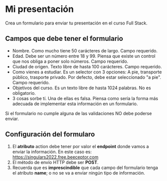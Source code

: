 # Mi presentación 

Crea un formulario para enviar tu presentación en el curso Full Stack.

## Campos que debe tener el formulario

- Nombre. Como mucho tiene 50 carácteres de largo. Campo requerido.
- Edad. Debe ser un número entre 18 y 99. Piensa que existe un control que nos obliga a poner solo números. Campo requerido.
- Ciudad de origen. Texto libre de hasta 100 carácteres. Campo requerido.
- Como vienes a estudiar. Es un selector con 3 opciones: A pie, transporte público, trasporte privado. Por defecto, debe estar seleccionado "a pie". Campo requerido.
- Objetivos del curso. Es un texto libre de hasta 1024 palabras. No es obligatorio.
- 3 cosas sorbe tí. Una de ellas es falsa. Piensa como sería la forma más adecuada de implementar esta información en un formulario.

Si el formulario no cumple alguna de las validaciones NO debe poderse enviar.

## Configuración del formularo

1. El **atributo** action debe tener por valor el **endpoint** donde vamos a enviar la información. En este caso es: https://singulars2022.free.beeceptor.com
2. El método de envío HTTP debe ser **POST**.
3. Recuerda que es **imprescindible** que cada campo del formulario tenga el atributo **name**; o no se va a enviar ningún tipo de información.
